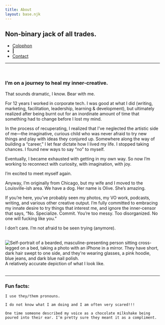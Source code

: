 ```yaml
---
title: About
layout: base.njk
---
```


## Non-binary jack of all trades.

<nav class="subnav">
    <ul>
        <li><a href="/about/colophon">Colophon</a></li>
        <li><b>|</b></li>
        <li><a href="/about/contact">Contact</a></li>
    </ul>
</nav>

<hr>
<br>
<h3>I’m on a journey to heal my inner-creative.</h3>

That sounds dramatic, I know. Bear with me.

For 12 years I worked in corporate tech. I was good at what I did (writing, marketing, facilitation, leadership, learning & development), but ultimately realized after being burnt out for an inordinate amount of time that something had to change before I lost my mind.

In the process of recuperating, I realized that I’ve neglected the artistic side of me—the imaginative, curious child who was never afraid to try new things and play with ideas they conjured up. Somewhere along the way of building a “career,” I let fear dictate how I lived my life. I stopped taking chances. I found new ways to say “no” to myself.

Eventually, I became exhausted with getting in my own way. So now I’m working to reconnect with curiosity, with imagination, with joy. 

I’m excited to meet myself again.

Anyway, I’m originally from Chicago, but my wife and I moved to the Louisville-ish area. We have a dog. Her name is Olive. She’s amazing. 

If you’re here, you’ve probably seen my photos, my VO work, podcasts, writing, and various other creative output. I’m fully committed to embracing my innate desire to try things that interest me, and ignore the inner-censor that says, “No. Specialize. Commit. You’re too messy. Too disorganized. No one will fucking like you.”

I don’t care. I’m not afraid to be seen trying (anymore).<br><br>

<img id="aboutselfie" src="/assets/img/self.jpeg" alt="Self-portrait of a bearded, masculine-presenting person sitting cross-legged on a bed, taking a photo with an iPhone in a mirror. They have short, dark hair swept to one side, and they're wearing glasses, a pink hoodie, blue jeans, and dark blue nail polish.">

<div class="imgcap">A relatively accurate depiction of what I look like.</div><br>
<hr></hr>

### Fun facts:

    I use they/them pronouns.

    I do not know what I am doing and I am often very scared!!!

    One time someone described my voice as a chocolate milkshake being poured into their ear. I’m pretty sure they meant it as a compliment.

